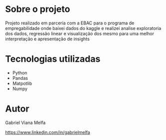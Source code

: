 
# Sobre o projeto

Projeto realizado em parceria com a EBAC para o programa de empregabilidade onde baixei dados do kaggle e realizei analise exploratoria dos dados, regressão linear e visualização dos mesmo
para uma melhor interpretação e apresentação de insights 


# Tecnologias utilizadas

- Python
- Pandas
- Matpotlib
- Numpy

# Autor

Gabriel Viana Melfa

https://www.linkedin.com/in/gabrielmelfa
